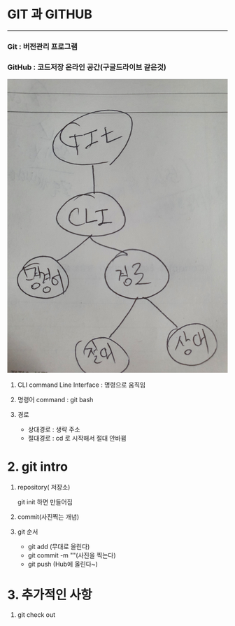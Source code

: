 # GIT 과 GITHUB

----

### Git : 버전관리 프로그램



### GitHub : 코드저장 온라인 공간(구글드라이브 같은것)



 

![정리1](0715.assets/정리1.jpg)

1. CLI command Line Interface : 명령으로 움직임

2. 명령어 command : git bash
3. 경로
   - 상대경로 : 생략 주소
   - 절대경로  : cd 로 시작해서  절대 안바뀜





# 2. git intro

1. repository( 저장소)

   git init 하면 만들어짐

2. commit(사진찍는 개념)

3. git 순서

   - git add (무대로 올린다)
   - git commit -m ""(사진을 찍는다)
   - git push (Hub에 올린다~)





# 3. 추가적인 사항

1. git check out
